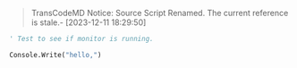 >TransCodeMD Notice: Source Script Renamed. The current reference is stale.- [2023-12-11 18:29:50]
```vb
' Test to see if monitor is running.

Console.Write("hello,")
```
<!-- Updated by TransCodeMD [2023-12-11 17:30:35] -->
